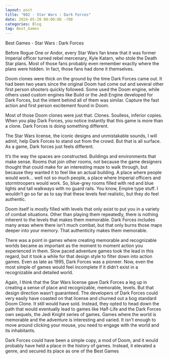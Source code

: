 ```yaml
---
layout: post
title: "602 - Star Wars : Dark Forces"
date: 2024-05-20 00:00:00 -700
categories: Blog
tag: Best_Games
---
```



Best Games - Star Wars : Dark Forces

Before Rogue One or Andor, every Star Wars fan knew that it was former Imperial officer turned rebel mercenary, Kyle Katarn, who stole the Death Star plans. Most of those fans probably even remember exactly where the plans were hidden. In fact, those fans had done it themselves.

Doom clones were thick on the ground by the time Dark Forces came out. It had been two years since the original Doom had come out and several other first person shooters quickly followed. Some used the Doom engine, while others used custom engines like Build or the Jedi Engine developed for Dark Forces, but the intent behind all of them was similar. Capture the fast action and first person excitement found in Doom.

Most of those Doom clones were just that. Clones. Soulless, inferior copies. When you play Dark Forces, you notice instantly that this game is more than a clone. Dark Forces is doing something different.

The Star Wars license, the iconic designs and unmistakable sounds, I will admit, help Dark Forces to stand out from the crowd. But that is all surface. As a game, Dark forces just feels different.

It’s the way the spaces are constructed. Buildings and environments that make sense. Rooms that join other rooms, not because the game designers thought that could make for an interesting maze to walk through, but because they wanted it to feel like an actual building. A place where people would work… well not so much people, a place where Imperial officers and stormtroopers would work. So, blue-grey rooms filled with red and blue lights and tall walkways with no guard rails. You know, Empire type stuff. I wouldn’t go so far as to say that these levels feel realistic, but they do feel authentic.

Doom itself is mostly filled with levels that only exist to put you in a variety of combat situations. Other than playing them repeatedly, there is nothing inherent to the levels that makes them memorable. Dark Forces includes many areas where there isn’t much combat, but that only burns those maps deeper into your memory. That authenticity makes them memorable.

There was a point in games where creating memorable and recognizable worlds became as important as the moment to moment action you experienced in them. Slow paced adventure games took the lead in this regard, but it took a while for that design style to filter down into action games. Even as late as 1995, Dark Forces was a pioneer. Now, even the most simple of games would feel incomplete if it didn’t exist in a recognizable and detailed world.

Again, I think that the Star Wars license gave Dark Forces a leg up in creating a sense of place and recognizable, memorable, levels. But that design direction wasn’t guaranteed. The developers of Dark Forces could very easily have coasted on that license and churned out a bog standard Doom Clone. It still would have sold. Instead, they opted to head down the path that would eventually lead to games like Half-Life and the Dark Forces own sequels, the Jedi Knight series of games. Games where the world is memorable and the adventure is interesting and varied. It isn’t enough to move around clicking your mouse, you need to engage with the world and its inhabitants.

Dark Forces could have been a simple copy, a mod of Doom, and it would probably have held a place in the history of games. Instead, it elevated a genre, and secured its place as one of the Best Games
